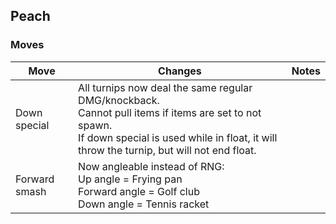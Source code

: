 ## Peach
### Moves
| Move | Changes | Notes |
| --- | --- | --- |
| Down special | All turnips now deal the same regular DMG/knockback. <br>Cannot pull items if items are set to not spawn. <br>If down special is used while in float, it will throw the turnip, but will not end float. | |
| Forward smash | Now angleable instead of RNG: <br>Up angle = Frying pan <br>Forward angle = Golf club <br>Down angle = Tennis racket | |

